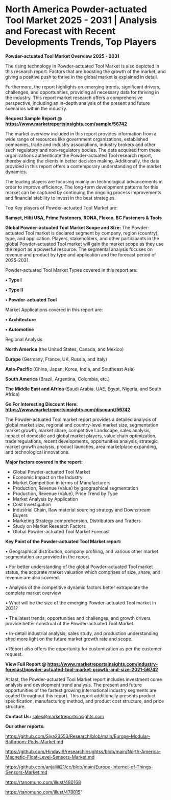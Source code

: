 # North America Powder-actuated Tool Market 2025 - 2031 | Analysis and Forecast with Recent Developments Trends, Top Players

<Strong> Powder-actuated Tool Market Overview 2025 - 2031</strong>

The rising technology in Powder-actuated Tool Market is also depicted in this research report. Factors that are boosting the growth of the market, and giving a positive push to thrive in the global market is explained in detail.

Furthermore, the report highlights on emerging trends, significant drivers, challenges, and opportunities, providing all necessary data for thriving in the industry. This report market research offers a comprehensive perspective, including an in-depth analysis of the present and future scenarios within the industry.

<strong>Request Sample Report @ <a href=https://www.marketreportsinsights.com/sample/56742>https://www.marketreportsinsights.com/sample/56742</a></strong>

The market overview included in this report provides information from a wide range of resources like government organizations, established companies, trade and industry associations, industry brokers and other such regulatory and non-regulatory bodies. The data acquired from these organizations authenticate the Powder-actuated Tool research report, thereby aiding the clients in better decision making. Additionally, the data provided in this report offers a contemporary understanding of the market dynamics.

The leading players are focusing mainly on technological advancements in order to improve efficiency. The long-term development patterns for this market can be captured by continuing the ongoing process improvements and financial stability to invest in the best strategies.

Top Key players of Powder-actuated Tool Market are:

<strong>Ramset, Hilti USA, Prime Fasteners, RONA, Flexco, BC Fasteners & Tools</strong>

<strong><b>Global Powder-actuated Tool Market Scope and Size:</b></strong>
The Powder-actuated Tool market is declared segment by company, region (country), type, and application. Players, stakeholders, and other participants in the global Powder-actuated Tool market will gain the market scope as they use the report as a powerful resource. The segmental analysis focuses on revenue and product by type and application and the forecast period of 2025-2031.

Powder-actuated Tool Market Types covered in this report are:

<strong>• Type I

• Type II

• Powder-actuated Tool</strong>

Market Applications covered in this report are:

<strong>• Architecture

• Automotive</strong> 

Regional Analysis

<strong>North America</strong> (the United States, Canada, and Mexico)

<strong>Europe</strong> (Germany, France, UK, Russia, and Italy)

<strong>Asia-Pacific</strong> (China, Japan, Korea, India, and Southeast Asia)

<strong>South America</strong> (Brazil, Argentina, Colombia, etc.)

<strong>The Middle East and Africa</strong> (Saudi Arabia, UAE, Egypt, Nigeria, and South Africa)

<strong>Go For Interesting Discount Here: <a href=https://www.marketreportsinsights.com/discount/56742>https://www.marketreportsinsights.com/discount/56742</a></strong>

The Powder-actuated Tool market report provides a detailed analysis of global market size, regional and country-level market size, segmentation market growth, market share, competitive Landscape, sales analysis, impact of domestic and global market players, value chain optimization, trade regulations, recent developments, opportunities analysis, strategic market growth analysis, product launches, area marketplace expanding, and technological innovations.

<strong><b>Major factors covered in the report:</b></strong>
<ul>
  <li>Global Powder-actuated Tool Market </li>
  <li>Economic Impact on the Industry</li>
  <li>Market Competition in terms of Manufacturers</li>
  <li>Production, Revenue (Value) by geographical segmentation</li>
  <li>Production, Revenue (Value), Price Trend by Type</li>
  <li>Market Analysis by Application</li>
  <li>Cost Investigation</li>
  <li>Industrial Chain, Raw material sourcing strategy and Downstream Buyers</li>
  <li>Marketing Strategy comprehension, Distributors and Traders</li>
  <li>Study on Market Research Factors</li>
  <li>Global Powder-actuated Tool Market Forecast</li>
</ul>

<strong><b>Key Point of the Powder-actuated Tool Market report:</b></strong>

• Geographical distribution, company profiling, and various other market segmentation are provided in the report.

• For better understanding of the global Powder-actuated Tool market status, the accurate market valuation which comprises of size, share, and revenue are also covered.

• Analysis of the competitive dynamic factors better extrapolate the complete market overview

• What will be the size of the emerging Powder-actuated Tool market in 2031?

• The latest trends, opportunities and challenges, and growth drivers provide better construal of the Powder-actuated Tool Market.

• In-detail industrial analysis, sales study, and production understanding shed more light on the future market growth rate and scope.

• Report also offers the opportunity for customization as per the customer request.

<strong><b>View Full Report @ <a href=https://www.marketreportsinsights.com/industry-forecast/powder-actuated-tool-market-growth-and-size-2021-56742>https://www.marketreportsinsights.com/industry-forecast/powder-actuated-tool-market-growth-and-size-2021-56742</a></b></strong>


At last, the Powder-actuated Tool Market report includes investment come analysis and development trend analysis. The present and future opportunities of the fastest growing international industry segments are coated throughout this report. This report additionally presents product specification, manufacturing method, and product cost structure, and price structure.

<strong>Contact Us:</strong>
sales@marketreportsinsights.com

<strong>Our other reports:</strong>

<a href=https://github.com/Siya23553/Research/blob/main/Europe-Modular-Bathroom-Pods-Market.md>https://github.com/Siya23553/Research/blob/main/Europe-Modular-Bathroom-Pods-Market.md</a>

<a href=https://github.com/Hindavi9/researchinsightss/blob/main/North-America-Magnetic-Float-Level-Sensors-Market.md>https://github.com/Hindavi9/researchinsightss/blob/main/North-America-Magnetic-Float-Level-Sensors-Market.md</a>

<a href=https://github.com/anjaliiii21/cc/blob/main/Europe-Internet-of-Things-Sensors-Market.md>https://github.com/anjaliiii21/cc/blob/main/Europe-Internet-of-Things-Sensors-Market.md</a>

<a href=https://tanomuno.com/illust/480168>https://tanomuno.com/illust/480168</a>

<a href=https://tanomuno.com/illust/478815>https://tanomuno.com/illust/478815</a>"
